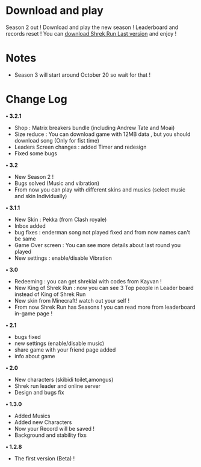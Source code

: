 
# Download and play
Season 2 out ! Download and play the new season ! Leaderboard and records reset ! You can [download Shrek Run Last version](https://drive.google.com/file/d/1-j7sb3pNn_w7O0mkzqn2v-x7TUS-G9qq/view?usp=drivesdk) and enjoy !

# Notes 
- Season 3 will start around October 20 so wait for that !

# Change Log
**• 3.2.1**
- Shop : Matrix breakers bundle (including Andrew Tate and Moai)
- Size reduce : You can download game with 12MB data , but you should download song (Only for fist time)
- Leaders Screen changes : added Timer and redesign
- Fixed some bugs 

**• 3.2**
- New Season 2 !
- Bugs solved (Music and vibration)
- From now you can play with different skins and musics (select music and skin Individually)

**• 3.1.1**
- New Skin : Pekka (from Clash royale)
- Inbox added
- bug fixes : enderman song not played fixed and from now names can't be same 
- Game Over screen : You can see more details about last round you played
- New settings : enable/disable Vibration 

**• 3.0**
- Redeeming : you can get shrekial with codes from Kayvan !
- New King of Shrek Run : now you can see 3 Top people in Leader board instead of King of Shrek Run
- New skin from Minecraft! watch out your self !
- From now Shrek Run has Seasons ! you can read more from leaderboard in-game page !

**• 2.1**
- bugs fixed
- new settings (enable/disable music)
- share game with your friend page added
- info about game

**• 2.0**
- New characters (skibidi toilet,amongus)
- Shrek run leader and online server 
- Design and bugs fix 

**• 1.3.0**
- Added Musics
- Added new Characters
- Now your Record will be saved !
- Background and stability fixs 

**• 1.2.8**
- The first version (Beta) !
